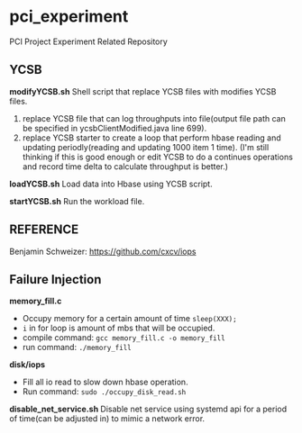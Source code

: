 # pci_experiment
PCI Project Experiment Related Repository

## YCSB
**modifyYCSB.sh**
Shell script that replace YCSB files with modifies YCSB files.
1. replace YCSB file that can log throughputs into file(output file path can be specified in ycsbClientModified.java line 699).
2. replace YCSB starter to create a loop that perform hbase reading and updating periodly(reading and updating 1000 item 1 time). (I'm still thinking if this is good enough or edit YCSB to do a continues operations and record time delta to calculate throughput is better.)

**loadYCSB.sh**
Load data into Hbase using YCSB script.

**startYCSB.sh**
Run the workload file.


## REFERENCE
Benjamin Schweizer:  https://github.com/cxcv/iops


## Failure Injection
**memory_fill.c** 
- Occupy memory for a certain amount of time `sleep(XXX);` 
- `i` in for loop is amount of mbs that will be occupied.
- compile command: `gcc memory_fill.c -o memory_fill`
- run command: `./memory_fill`

**disk/iops**
- Fill all io read to slow down hbase operation.
- Run command: `sudo ./occupy_disk_read.sh`

**disable_net_service.sh**
Disable net service using systemd api for a period of time(can be adjusted in) to mimic a network error.
